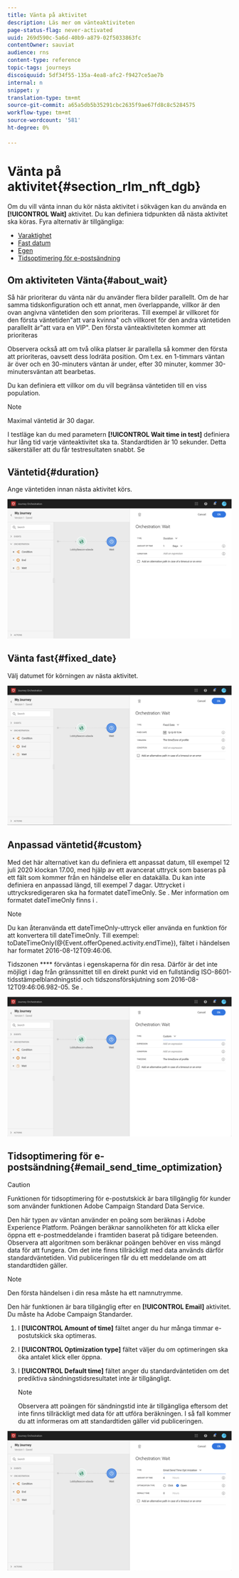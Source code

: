 ```yaml
---
title: Vänta på aktivitet
description: Läs mer om vänteaktiviteten
page-status-flag: never-activated
uuid: 269d590c-5a6d-40b9-a879-02f5033863fc
contentOwner: sauviat
audience: rns
content-type: reference
topic-tags: journeys
discoiquuid: 5df34f55-135a-4ea8-afc2-f9427ce5ae7b
internal: n
snippet: y
translation-type: tm+mt
source-git-commit: a65a5db5b35291cbc2635f9ae67fd8c8c5284575
workflow-type: tm+mt
source-wordcount: '581'
ht-degree: 0%

---
```



# Vänta på aktivitet{#section_rlm_nft_dgb}

Om du vill vänta innan du kör nästa aktivitet i sökvägen kan du använda en **[!UICONTROL Wait]** aktivitet. Du kan definiera tidpunkten då nästa aktivitet ska köras. Fyra alternativ är tillgängliga:

* [Varaktighet](#duration)
* [Fast datum](#fixed_date)
* [Egen](#custom)
* [Tidsoptimering för e-postsändning](#email_send_time_optimization)

## Om aktiviteten Vänta{#about_wait}

Så här prioriterar du vänta när du använder flera bilder parallellt. Om de har samma tidskonfiguration och ett annat, men överlappande, villkor är den ovan angivna väntetiden den som prioriteras. Till exempel är villkoret för den första väntetiden&quot;att vara kvinna&quot; och villkoret för den andra väntetiden parallellt är&quot;att vara en VIP&quot;. Den första vänteaktiviteten kommer att prioriteras

Observera också att om två olika platser är parallella så kommer den första att prioriteras, oavsett dess lodräta position. Om t.ex. en 1-timmars väntan är över och en 30-minuters väntan är under, efter 30 minuter, kommer 30-minutersväntan att bearbetas.

Du kan definiera ett villkor om du vill begränsa väntetiden till en viss population.

>[!NOTE]
>
>Maximal väntetid är 30 dagar.
>
>I testläge kan du med parametern **[!UICONTROL Wait time in test]** definiera hur lång tid varje vänteaktivitet ska ta. Standardtiden är 10 sekunder. Detta säkerställer att du får testresultaten snabbt. Se [](../building-journeys/testing-the-journey.md)

## Väntetid{#duration}

Ange väntetiden innan nästa aktivitet körs.

![](../assets/journey55.png)

## Vänta fast{#fixed_date}

Välj datumet för körningen av nästa aktivitet.

![](../assets/journey56.png)

## Anpassad väntetid{#custom}

Med det här alternativet kan du definiera ett anpassat datum, till exempel 12 juli 2020 klockan 17.00, med hjälp av ett avancerat uttryck som baseras på ett fält som kommer från en händelse eller en datakälla. Du kan inte definiera en anpassad längd, till exempel 7 dagar. Uttrycket i uttrycksredigeraren ska ha formatet dateTimeOnly. Se [](../expression/expressionadvanced.md). Mer information om formatet dateTimeOnly finns i [](../expression/data-types.md).

>[!NOTE]
>
>Du kan återanvända ett dateTimeOnly-uttryck eller använda en funktion för att konvertera till dateTimeOnly. Till exempel: toDateTimeOnly(@{Event.offerOpened.activity.endTime}), fältet i händelsen har formatet 2016-08-12T09:46:06.
>
>Tidszonen **** förväntas i egenskaperna för din resa. Därför är det inte möjligt i dag från gränssnittet till en direkt punkt vid en fullständig ISO-8601-tidsstämpelblandningstid och tidszonsförskjutning som 2016-08-12T09:46:06.982-05. Se [](../building-journeys/timezone-management.md).

![](../assets/journey57.png)

## Tidsoptimering för e-postsändning{#email_send_time_optimization}

>[!CAUTION]
>
>Funktionen för tidsoptimering för e-postutskick är bara tillgänglig för kunder som använder funktionen Adobe Campaign Standard Data Service.

Den här typen av väntan använder en poäng som beräknas i Adobe Experience Platform. Poängen beräknar sannolikheten för att klicka eller öppna ett e-postmeddelande i framtiden baserat på tidigare beteenden. Observera att algoritmen som beräknar poängen behöver en viss mängd data för att fungera. Om det inte finns tillräckligt med data används därför standardväntetiden. Vid publiceringen får du ett meddelande om att standardtiden gäller.

>[!NOTE]
>
>Den första händelsen i din resa måste ha ett namnutrymme.
>
>Den här funktionen är bara tillgänglig efter en **[!UICONTROL Email]** aktivitet. Du måste ha Adobe Campaign Standarder.

1. I **[!UICONTROL Amount of time]** fältet anger du hur många timmar e-postutskick ska optimeras.
1. I **[!UICONTROL Optimization type]** fältet väljer du om optimeringen ska öka antalet klick eller öppna.
1. I **[!UICONTROL Default time]** fältet anger du standardväntetiden om det prediktiva sändningstidsresultatet inte är tillgängligt.

   >[!NOTE]
   >
   >Observera att poängen för sändningstid inte är tillgängliga eftersom det inte finns tillräckligt med data för att utföra beräkningen. I så fall kommer du att informeras om att standardtiden gäller vid publiceringen.

![](../assets/journey57bis.png)
